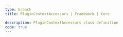 ```yaml
---
type: branch
title: PluginContextAccessors | Framework | Core

description: PluginContextAccessors class definition
code: true
---
```

<RedirectToFirstChild />
